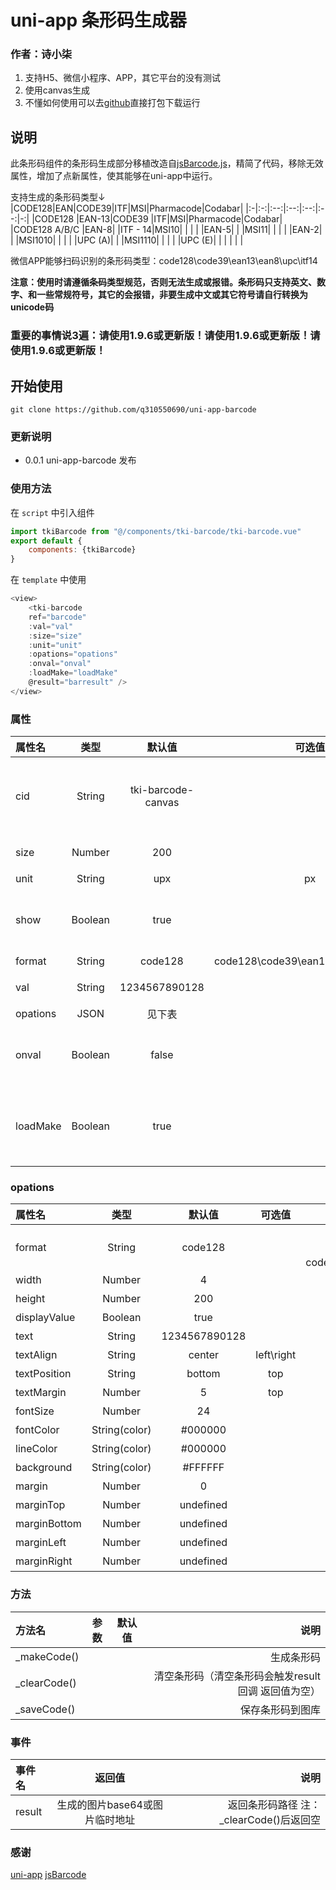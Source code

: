 # uni-app 条形码生成器
### 作者：诗小柒

1. 支持H5、微信小程序、APP，其它平台的没有测试
2. 使用canvas生成  
3. 不懂如何使用可以去[github](https://github.com/q310550690/uni-app-barcode)直接打包下载运行

## 说明
此条形码组件的条形码生成部分移植改造自[jsBarcode.js](https://github.com/lindell/JsBarcode)，精简了代码，移除无效属性，增加了点新属性，使其能够在uni-app中运行。    

支持生成的条形码类型↓
|CODE128|EAN|CODE39|ITF|MSI|Pharmacode|Codabar|
|:-|:-:|:--:|:--:|:--:|:--:|-:|
|CODE128 |EAN-13|CODE39 |ITF|MSI|Pharmacode|Codabar|
|CODE128 A/B/C |EAN-8| |ITF - 14|MSI10| | |
| |EAN-5| | |MSI11| | |
| |EAN-2| | |MSI1010| | |
| |UPC (A)| | |MSI1110| | |
| |UPC (E)| | | | | |

微信APP能够扫码识别的条形码类型：code128\code39\ean13\ean8\upc\itf14

**注意：使用时请遵循条码类型规范，否则无法生成或报错。条形码只支持英文、数字、和一些常规符号，其它的会报错，非要生成中文或其它符号请自行转换为unicode码**
### 重要的事情说3遍：请使用1.9.6或更新版！请使用1.9.6或更新版！请使用1.9.6或更新版！

## 开始使用
```
git clone https://github.com/q310550690/uni-app-barcode
```

### 更新说明

* 0.0.1 uni-app-barcode 发布

### 使用方法
在 `script` 中引入组件
``` javascript
import tkiBarcode from "@/components/tki-barcode/tki-barcode.vue"
export default {
    components: {tkiBarcode}
}
```
在 `template` 中使用
``` javascript
<view>
    <tki-barcode
    ref="barcode"
    :val="val"
    :size="size"
    :unit="unit"
    :opations="opations"
    :onval="onval"
    :loadMake="loadMake"
    @result="barresult" />
</view>
```
### 属性

|属性名|类型|默认值|可选值|说明|
|:-|:-:|:--:|:--:|-:|
|cid|String|tki-barcode-canvas| |canvasId，页面存在多个条形码组件时需设置不同的ID|
|size|Number|200| |生成的条形码大小|
|unit|String|upx|px|单位|
|show|Boolean|true| |默认使用组件中的image标签显示条形码|
|format|String|code128| code128\code39\ean13\ean8\upc\itf14|条形码类型|
|val|String|1234567890128| |要生成的内容|
|opations|JSON|见下表| |条形码参数|
|onval|Boolean|false| |监听val值变化自动重新生成条形码|
|loadMake|Boolean|true| |组件初始化完成后自动生成条形码，val需要有值|
### opations
|属性名|类型|默认值|可选值|说明|
|:-|:-:|:--:|:--:|-:|
|format|String|code128| |要使用的条形码类型。</br>提示：微信APP扫码支持的条码类型有 code128\code39\ean13\ean8\upc\itf14|
|width|Number|4| |设置条之间的宽度|
|height|Number|200| |设置条的高度|
|displayValue|Boolean|true| |是否在条形码下方显示文字|
|text|String|1234567890128| |条码内容（会覆盖val属性）|
|textAlign|String|center|left\right |设置文本的水平对齐方式|
|textPosition|String|bottom|top |设置文本的垂直位置|
|textMargin|Number|5|top |设置文本的垂直位置|
|fontSize|Number|24| |设置文本的大小|
|fontColor|String(color)|#000000| |设置文本的颜色|
|lineColor|String(color)|#000000| |设置条形码的颜色|
|background|String(color)|#FFFFFF| |设置条形码的背景色|
|margin|Number|0| |设置条形码周围的空白边距|
|marginTop|Number|undefined| |设置条形码周围的上边距|
|marginBottom|Number|undefined| |设置条形码周围的下边距|
|marginLeft|Number|undefined| |设置条形码周围的左边距|
|marginRight|Number|undefined| |设置条形码周围的右边距|
### 方法
|方法名|参数|默认值|说明|
|:-|:-:|:--:|-:|
|_makeCode()| | |生成条形码|
|_clearCode()| | |清空条形码（清空条形码会触发result回调 返回值为空）|
|_saveCode()| | |保存条形码到图库|

### 事件
|事件名|返回值|说明|
|:-|:-:|-:|
|result|生成的图片base64或图片临时地址|返回条形码路径 注：_clearCode()后返回空|


### 感谢

[uni-app](https://uniapp.dcloud.io/ "uni-app")
[jsBarcode](https://github.com/lindell/JsBarcode "jsBarcode")